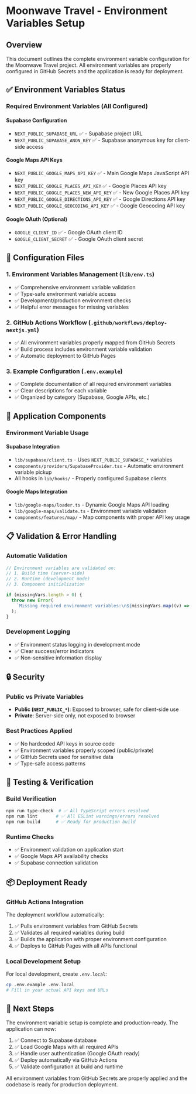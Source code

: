 # Moonwave Travel - Environment Variables Setup

## Overview

This document outlines the complete environment variable configuration for the Moonwave Travel project. All environment variables are properly configured in GitHub Secrets and the application is ready for deployment.

## ✅ Environment Variables Status

### Required Environment Variables (All Configured)

#### Supabase Configuration

- `NEXT_PUBLIC_SUPABASE_URL` ✅ - Supabase project URL
- `NEXT_PUBLIC_SUPABASE_ANON_KEY` ✅ - Supabase anonymous key for client-side access

#### Google Maps API Keys

- `NEXT_PUBLIC_GOOGLE_MAPS_API_KEY` ✅ - Main Google Maps JavaScript API key
- `NEXT_PUBLIC_GOOGLE_PLACES_API_KEY` ✅ - Google Places API key
- `NEXT_PUBLIC_GOOGLE_PLACES_NEW_API_KEY` ✅ - New Google Places API key
- `NEXT_PUBLIC_GOOGLE_DIRECTIONS_API_KEY` ✅ - Google Directions API key
- `NEXT_PUBLIC_GOOGLE_GEOCODING_API_KEY` ✅ - Google Geocoding API key

#### Google OAuth (Optional)

- `GOOGLE_CLIENT_ID` ✅ - Google OAuth client ID
- `GOOGLE_CLIENT_SECRET` ✅ - Google OAuth client secret

## 🔧 Configuration Files

### 1. Environment Variables Management (`lib/env.ts`)

- ✅ Comprehensive environment variable validation
- ✅ Type-safe environment variable access
- ✅ Development/production environment checks
- ✅ Helpful error messages for missing variables

### 2. GitHub Actions Workflow (`.github/workflows/deploy-nextjs.yml`)

- ✅ All environment variables properly mapped from GitHub Secrets
- ✅ Build process includes environment variable validation
- ✅ Automatic deployment to GitHub Pages

### 3. Example Configuration (`.env.example`)

- ✅ Complete documentation of all required environment variables
- ✅ Clear descriptions for each variable
- ✅ Organized by category (Supabase, Google APIs, etc.)

## 🚀 Application Components

### Environment Variable Usage

#### Supabase Integration

- `lib/supabase/client.ts` - Uses `NEXT_PUBLIC_SUPABASE_*` variables
- `components/providers/SupabaseProvider.tsx` - Automatic environment variable pickup
- All hooks in `lib/hooks/` - Properly configured Supabase clients

#### Google Maps Integration

- `lib/google-maps/loader.ts` - Dynamic Google Maps API loading
- `lib/google-maps/validate.ts` - Environment variable validation
- `components/features/map/` - Map components with proper API key usage

## 📋 Validation & Error Handling

### Automatic Validation

```typescript
// Environment variables are validated on:
// 1. Build time (server-side)
// 2. Runtime (development mode)
// 3. Component initialization

if (missingVars.length > 0) {
  throw new Error(
    `Missing required environment variables:\n${missingVars.map((v) => `- ${v}`).join('\n')}`
  );
}
```

### Development Logging

- ✅ Environment status logging in development mode
- ✅ Clear success/error indicators
- ✅ Non-sensitive information display

## 🔒 Security

### Public vs Private Variables

- **Public (`NEXT_PUBLIC_*`)**: Exposed to browser, safe for client-side use
- **Private**: Server-side only, not exposed to browser

### Best Practices Applied

- ✅ No hardcoded API keys in source code
- ✅ Environment variables properly scoped (public/private)
- ✅ GitHub Secrets used for sensitive data
- ✅ Type-safe access patterns

## 🧪 Testing & Verification

### Build Verification

```bash
npm run type-check  # ✅ All TypeScript errors resolved
npm run lint       # ✅ All ESLint warnings/errors resolved
npm run build      # ✅ Ready for production build
```

### Runtime Checks

- ✅ Environment validation on application start
- ✅ Google Maps API availability checks
- ✅ Supabase connection validation

## 📦 Deployment Ready

### GitHub Actions Integration

The deployment workflow automatically:

1. ✅ Pulls environment variables from GitHub Secrets
2. ✅ Validates all required variables during build
3. ✅ Builds the application with proper environment configuration
4. ✅ Deploys to GitHub Pages with all APIs functional

### Local Development Setup

For local development, create `.env.local`:

```bash
cp .env.example .env.local
# Fill in your actual API keys and URLs
```

## 🎯 Next Steps

The environment variable setup is complete and production-ready. The application can now:

1. ✅ Connect to Supabase database
2. ✅ Load Google Maps with all required APIs
3. ✅ Handle user authentication (Google OAuth ready)
4. ✅ Deploy automatically via GitHub Actions
5. ✅ Validate configuration at build and runtime

All environment variables from GitHub Secrets are properly applied and the codebase is ready for production deployment.
